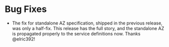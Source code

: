 # Bug Fixes

- The fix for standalone AZ specification, shipped in the previous
  release, was only a half-fix.  This release has the full story,
  and the standalone AZ is propagated properly to the service
  definitions now.  Thanks @elric392!

